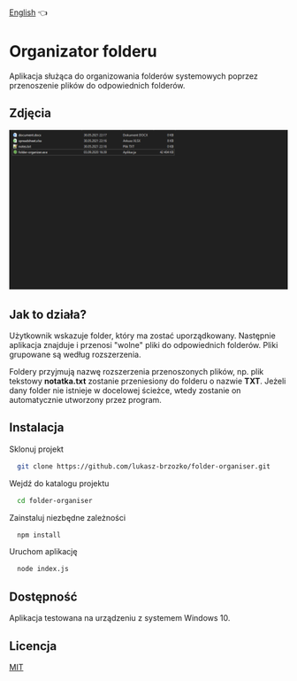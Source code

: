 [English](README.md) :point_left:

# Organizator folderu

Aplikacja służąca do organizowania folderów systemowych poprzez przenoszenie plików do odpowiednich folderów.


## Zdjęcia

<img src="./readme-assets/folder-organiser.gif" alt="podgląd projektu"/>


## Jak to działa?
  
Użytkownik wskazuje folder, który ma zostać uporządkowany. Następnie aplikacja znajduje i przenosi "wolne" pliki do odpowiednich folderów. Pliki grupowane są według rozszerzenia. 
  
Foldery przyjmują nazwę rozszerzenia przenoszonych plików, np. plik tekstowy **notatka.txt** zostanie przeniesiony do folderu o nazwie **TXT**. Jeżeli dany folder nie istnieje w docelowej ścieżce, wtedy zostanie on automatycznie utworzony przez program.


## Instalacja

Sklonuj projekt

```bash
  git clone https://github.com/lukasz-brzozko/folder-organiser.git
```

Wejdź do katalogu projektu

```bash
  cd folder-organiser
```

Zainstaluj niezbędne zależności

```bash
  npm install
```

Uruchom aplikację

```bash
  node index.js
```

## Dostępność

Aplikacja testowana na urządzeniu z systemem Windows 10.

## Licencja

[MIT](https://choosealicense.com/licenses/mit/)